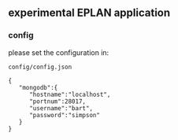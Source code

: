 
## experimental EPLAN application 
### config
please set the configuration in:

    config/config.json
 
    {  
       "mongodb":{  
          "hostname":"localhost",
          "portnum":28017,
          "username":"bart",
          "password":"simpson"
       }
    }
  
